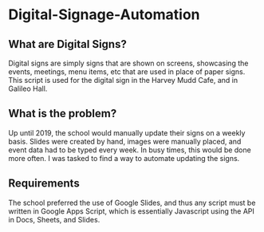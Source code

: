 # Digital-Signage-Automation

## What are Digital Signs?
Digital signs are simply signs that are shown on screens, showcasing the events, meetings, menu items, etc that are used in place of paper signs. This script is used for the digital sign in the Harvey Mudd Cafe, and in Galileo Hall.

## What is the problem?
Up until 2019, the school would manually update their signs on a weekly basis. Slides were created by hand, images were manually placed, and event data had to be typed every week. In busy times, this would be done more often. I was tasked to find a way to automate updating the signs.

## Requirements
The school preferred the use of Google Slides, and thus any script must be written in Google Apps Script, which is essentially Javascript using the API in Docs, Sheets, and Slides.
